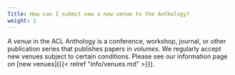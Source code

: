 ```yaml
---
Title: How can I submit new a new venue to the Anthology?
weight: 1
---
```


A _venue_ in the ACL Anthology is a conference, workshop, journal, or other publication series that publishes papers in _volumes_. We regularly accept new venues subject to certain conditions. Please see our information page on [new venues]({{< relref "info/venues.md" >}}).
